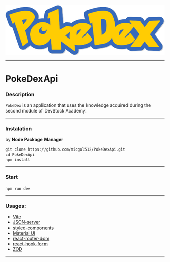 <div style="text-align: center;">

![Logo Pokemon](PokeDex/src/icons/PokeDex_logo.png)

</div>

---

# PokeDexApi

### Description

`PokeDex` is an application that uses the knowledge acquired during the second module of DevStock Academy.

---

### Instalation

by **Node Package Manager**

```instal
git clone https://github.com/micgol512/PokeDexApi.git
cd PokeDexApi
npm install
```

---

### Start

```run
npm run dev
```

---

### Usages:

- [Vite](https://vite.dev/)
- [JSON-server](https://www.npmjs.com/package/json-server)
- [styled-components](https://styled-components.com/)
- [Material UI](https://mui.com/material-ui/getting-started/)
- [react-router-dom](#pokedexapi)
- [react-hook-form](https://react-hook-form.com/)
- [ZOD](https://zod.dev/)

---
